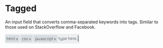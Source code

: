 # Tagged
An input field that converts comma-separated keywords into tags. Similar to those used on StackOverflow and Facebook.

<img src="https://github.com/jasonpezzimenti/Tagged/blob/main/Capture.PNG" alt="Screenshot of tags input field." />
